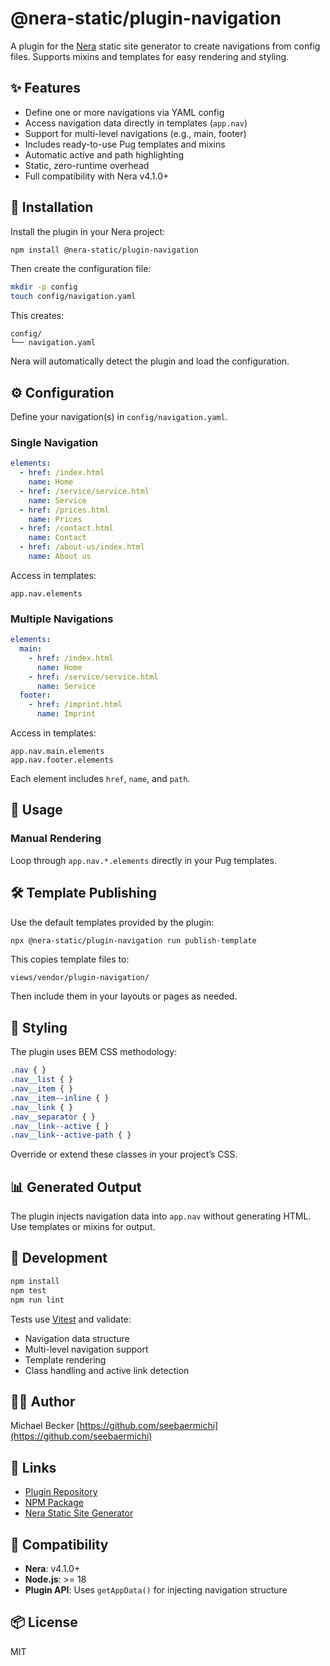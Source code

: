 # @nera-static/plugin-navigation

A plugin for the [Nera](https://github.com/seebaermichi/nera) static site generator to create navigations from config files. Supports mixins and templates for easy rendering and styling.

## ✨ Features

- Define one or more navigations via YAML config
- Access navigation data directly in templates (`app.nav`)
- Support for multi-level navigations (e.g., main, footer)
- Includes ready-to-use Pug templates and mixins
- Automatic active and path highlighting
- Static, zero-runtime overhead
- Full compatibility with Nera v4.1.0+

## 🚀 Installation

Install the plugin in your Nera project:

```bash
npm install @nera-static/plugin-navigation
```

Then create the configuration file:

```bash
mkdir -p config
touch config/navigation.yaml
```

This creates:

```
config/
└── navigation.yaml
```

Nera will automatically detect the plugin and load the configuration.

## ⚙️ Configuration

Define your navigation(s) in `config/navigation.yaml`.

### Single Navigation

```yaml
elements:
  - href: /index.html
    name: Home
  - href: /service/service.html
    name: Service
  - href: /prices.html
    name: Prices
  - href: /contact.html
    name: Contact
  - href: /about-us/index.html
    name: About us
```

Access in templates:

```pug
app.nav.elements
```

### Multiple Navigations

```yaml
elements:
  main:
    - href: /index.html
      name: Home
    - href: /service/service.html
      name: Service
  footer:
    - href: /imprint.html
      name: Imprint
```

Access in templates:

```pug
app.nav.main.elements
app.nav.footer.elements
```

Each element includes `href`, `name`, and `path`.

## 🧩 Usage

### Manual Rendering

Loop through `app.nav.*.elements` directly in your Pug templates.

## 🛠️ Template Publishing

Use the default templates provided by the plugin:

```bash
npx @nera-static/plugin-navigation run publish-template
```

This copies template files to:

```
views/vendor/plugin-navigation/
```

Then include them in your layouts or pages as needed.

## 🎨 Styling

The plugin uses BEM CSS methodology:

```css
.nav { }
.nav__list { }
.nav__item { }
.nav__item--inline { }
.nav__link { }
.nav__separator { }
.nav__link--active { }
.nav__link--active-path { }
```

Override or extend these classes in your project’s CSS.

## 📊 Generated Output

The plugin injects navigation data into `app.nav` without generating HTML. Use templates or mixins for output.

## 🧪 Development

```bash
npm install
npm test
npm run lint
```

Tests use [Vitest](https://vitest.dev) and validate:

- Navigation data structure
- Multi-level navigation support
- Template rendering
- Class handling and active link detection

## 🧑‍💻 Author

Michael Becker
[https://github.com/seebaermichi](https://github.com/seebaermichi)

## 🔗 Links

- [Plugin Repository](https://github.com/seebaermichi/nera-plugin-navigation)
- [NPM Package](https://www.npmjs.com/package/@nera-static/plugin-navigation)
- [Nera Static Site Generator](https://github.com/seebaermichi/nera)

## 🧩 Compatibility

- **Nera**: v4.1.0+
- **Node.js**: >= 18
- **Plugin API**: Uses `getAppData()` for injecting navigation structure

## 📦 License

MIT
